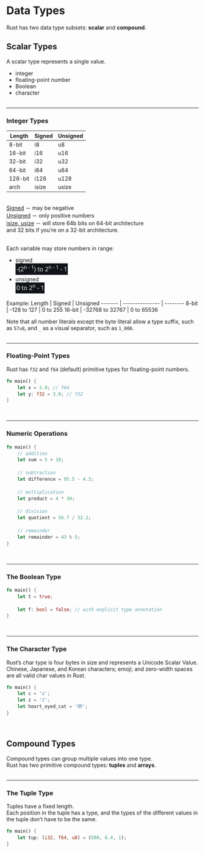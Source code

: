 # Data Types
Rust has two data type subsets: **scalar** and **compound**.

## Scalar Types
A scalar type represents a single value.
* integer
* floating-point number
* Boolean
* character
<br><br>
---
### Integer Types
Length  | Signed | Unsigned
------- | ------ | --------
8-bit   |	i8     | u8
16-bit  | i16    | u16
32-bit  | i32    | u32
64-bit  | i64    | u64
128-bit | i128   | u128
arch    | isize  | usize
<br>
<u>Signed</u> － may be negative <br>
<u>Unsigned</u> － only positive numbers<br>
<u>isize, usize</u> － will store 64b bits on 64-bit architecture <br>
and 32 bits if you’re on a 32-bit architecture.<br><br>

Each variable may store numbers in range:
* signed <br>
![](../../..//img/prog/lang/rust/signed_variable_range_formula.png) 
* unsigned <br>
![](../../..//img/prog/lang/rust/unsigned_variable_range_formula.png) 

Example:
Length  | Signed          | Unsigned
------- | --------------- | --------
8-bit   |	-128 to 127     | 0 to 255
16-bit  | -32768 to 32767 | 0 to 65536
<br>


Note that all number literals except the byte literal allow a type suffix, such as `57u8`, and `_` as a visual separator, such as `1_000`.<br><br>

---
### Floating-Point Types
Rust has `f32` and `f64` (default) primitive types for floating-point numbers.

```rust
fn main() {
    let x = 2.0; // f64
    let y: f32 = 3.0; // f32
}
```
<br>

---
### Numeric Operations
```rust
fn main() {
    // addition
    let sum = 5 + 10;

    // subtraction
    let difference = 95.5 - 4.3;

    // multiplication
    let product = 4 * 30;

    // division
    let quotient = 56.7 / 32.2;

    // remainder
    let remainder = 43 % 5;
}
```
<br>

---
### The Boolean Type
```rust
fn main() {
    let t = true;

    let f: bool = false; // with explicit type annotation
}
```
<br>

---
### The Character Type
Rust’s char type is four bytes in size and represents a Unicode Scalar Value.<br>
Chinese, Japanese, and Korean characters; emoji; and zero-width spaces are all valid char values in Rust.
```rust
fn main() {
    let c = 'z';
    let z = 'ℤ';
    let heart_eyed_cat = '😻';
}
```
<br>

## Compound Types
Compound types can group multiple values into one type.<br> 
Rust has two primitive compound types: **tuples** and **arrays**.<br><br>

---
### The Tuple Type
Tuples have a fixed length.<br>
Each position in the tuple has a type, and the types of the different values in the tuple don’t have to be the same.

```rust
fn main() {
    let tup: (i32, f64, u8) = (500, 6.4, 1);
}
```